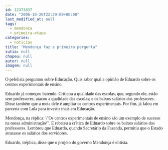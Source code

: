 ```yaml
---
id: 12373837
date: "2006-10-26T22:29:00+00:00"
last_modified_at: null
tags:
  - mendonca
  - primeira-etapa
categories:
  - noticias
title: "Mendonça faz a primeira pergunta"
sutia: null
chapeu: null
autor: null
imagem: null
---
```

<p><P><FONT face=Verdana>O pefelista perguntou sobre Educação. Quis saber qual a opinião de Eduardo sobre os centros experimentais de ensino.</FONT></P></p>
<p><P><FONT face=Verdana>Eduardo já começou batendo. Criticou a qualidade das escolas, que, segundo ele, estão sem professores; atacou a qualidade das escolas; e os baixos salários dos professores. Disse também que a meta dele é ampliar os centros experimentais. Por fim, já falou em parceria com Lula para investir mais em Educação.</FONT></P></p>
<p><P><FONT face=Verdana>Mendonça, na réplica: \"Os centros experimentais de ensino são um exemplo de sucesso na nossa administração\". E rebateu a cr?tica de Eduardo sobre os baixos salários dos professores. Lembrou que Eduardo, quando Secretário da Fazenda, permitiu que o Estado atrasasse os salários dos servidores.</FONT></P></p>
<p><P><FONT face=Verdana>Eduardo, tréplica, disse que o projeto do governo Mendonça é elitista.</FONT></P> </p>
